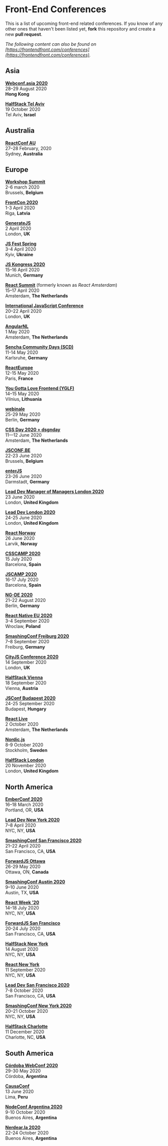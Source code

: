 # Front-End Conferences

This is a list of upcoming front-end related conferences. If you know of any other ones that haven't been listed yet, **fork** this repository and create a new **pull request**.

*The following content can also be found on [https://frontendfront.com/conferences](https://frontendfront.com/conferences).*

## Asia

[**Webconf.asia 2020**](https://webconf.asia/)  
28–29 August 2020  
**Hong Kong**

[**HalfStack Tel Aviv**](https://www.halfstackconf.com/telaviv/)  
19 October 2020  
Tel Aviv, **Israel**

## Australia

[**ReactConf AU**](https://reactconfau.com/)  
27–28 February, 2020  
Sydney, **Australia**

## Europe

[**Workshop Summit**](https://workshop-summit.com)  
2-6 march 2020  
Brussels, **Belgium**

[**FrontCon 2020**](https://2020.frontcon.com/)  
1-3 April 2020  
Riga, **Latvia**

[**GenerateJS**](https://www.generateconf.com/)  
2 April 2020  
London, **UK**

[**JS Fest Spring**](https://jsfest.com.ua/indexe.html)  
3-4 April 2020  
Kyiv, **Ukraine**

[**JS Kongress 2020**](https://js-kongress.com/)  
15–16 April 2020  
Munich, **Germany**

[**React Summit**](https://reactsummit.com/) (formerly known as *React Amsterdam*)  
15–17 April 2020  
Amsterdam, **The Netherlands**

[**International JavaScript Conference**](https://javascript-conference.com/)  
20–22 April 2020  
London, **UK**

[**AngularNL**](http://www.angularnl.com/)  
1 May 2020  
Amsterdam, **The Netherlands**

[**Sencha Community Days (SCD)**](https://sencha-community-days.de)  
11-14 May 2020  
Karlsruhe, **Germany**

[**ReactEurope**](https://www.react-europe.org/)  
12-15 May 2020  
Paris, **France**

[**You Gotta Love Frontend (YGLF)**](https://lithuania.yglfconf.com)  
14–15 May 2020  
Vilnius, **Lithuania**

[**webinale**](https://webinale.de/)  
25-29 May 2020  
Berlin, **Germany**

[**CSS Day 2020 + dsgnday**](https://cssday.nl/)  
11—12 June 2020  
Amsterdam, **The Netherlands**

[**JSCONF.BE**](https://jsconf.be/)  
22-23 June 2020  
Brussels, **Belgium**

[**enterJS**](https://enterjs.de/)  
23-26 June 2020  
Darmstadt, **Germany**

[**Lead Dev Manager of Managers London 2020**](https://managerofmanagerslondon2020.theleaddeveloper.com/)  
23 June 2020  
London, **United Kingdom**

[**Lead Dev London 2020**](https://london2020.theleaddeveloper.com/)  
24-25 June 2020  
London, **United Kingdom**

[**React Norway**](https://reactnorway.com/)  
26 June 2020  
Larvik, **Norway**

[**CSSCAMP 2020**](https://csscamp.tech/)  
15 July 2020  
Barcelona, **Spain**

[**JSCAMP 2020**](https://jscamp.tech/)  
16-17 July 2020  
Barcelona, **Spain**

[**NG-DE 2020**](https://ng-de.org/)  
21–22 August 2020  
Berlin, **Germany**

[**React Native EU 2020**](https://www.react-native.eu/)  
3-4 September 2020  
Wroclaw, **Poland**

[**SmashingConf Freiburg 2020**](https://smashingconf.com/freiburg-2020/)  
7–8 September 2020  
Freiburg, **Germany**

[**CityJS Conference 2020**](https://www.cityjsconf.org/)  
14 September 2020  
London, **UK**

[**HalfStack Vienna**](https://www.halfstackconf.com/vienna/)  
18 September 2020  
Vienna, **Austria**

[**JSConf Budapest 2020**](https://jsconfbp.com/)  
24-25 September 2020  
Budapest, **Hungary**

[**React Live**](https://reactlive.nl/)  
2 October 2020  
Amsterdam, **The Netherlands**

[**Nordic.js**](https://nordicjs.com/)  
8-9 October 2020  
Stockholm, **Sweden**

[**HalfStack London**](https://www.halfstackconf.com/london/)  
20 November 2020  
London, **United Kingdom**

## North America

[**EmberConf 2020**](https://emberconf.com)  
16–18 March 2020  
Portland, OR, **USA**

[**Lead Dev New York 2020**](https://newyork2020.theleaddeveloper.com)  
7–8 April 2020  
NYC, NY, **USA**

[**SmashingConf San Francisco 2020**](https://smashingconf.com/sf-2020/)  
21–22 April 2020  
San Francisco, CA, **USA**

[**ForwardJS Ottawa**](https://forwardjs.com/ottawa/)  
26-29 May 2020  
Ottawa, ON, **Canada**

[**SmashingConf Austin 2020**](https://smashingconf.com/austin-2020/)  
9–10 June 2020  
Austin, TX, **USA**

[**React Week ’20**](http://reactweek.nyc/)  
14–18 July 2020  
NYC, NY, **USA**

[**ForwardJS San Francisco**](https://forwardjs.com)  
20-24 July 2020  
San Francisco, CA, **USA**

[**HalfStack New York**](https://www.halfstackconf.com/newyork/)  
14 August 2020  
NYC, NY, **USA**

[**React New York**](https://reactnewyork.com/)  
11 September 2020  
NYC, NY, **USA**

[**Lead Dev San Francisco 2020**](https://sanfrancisco2020.theleaddeveloper.com/)  
7-8 October 2020  
San Francisco, CA, **USA**

[**SmashingConf New York 2020**](https://smashingconf.com/ny-2020/)  
20–21 October 2020  
NYC, NY, **USA**

[**HalfStack Charlotte**](https://www.halfstackconf.com/charlotte/)  
11 December 2020  
Charlotte, NC, **USA**

## South America

[**Córdoba WebConf 2020**](https://webconf.tech)  
29-30 May 2020  
Córdoba, **Argentina**

[**CausaConf**](https://causaconf.pe/)  
13 June 2020  
Lima, **Peru**

[**NodeConf Argentina 2020**](https://2020.nodeconfar.com)  
9-10 October 2020  
Buenos Aires, **Argentina**

[**Nerdear.la 2020**](https://nerdear.la/)  
22-24 October 2020  
Buenos Aires, **Argentina**
